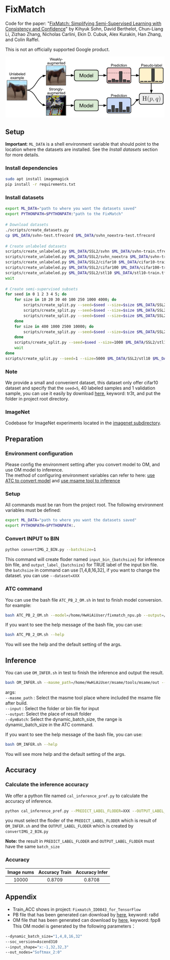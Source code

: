 # FixMatch

Code for the paper: "[FixMatch: Simplifying Semi-Supervised Learning with Consistency and Confidence](https://arxiv.org/abs/2001.07685)" by 
Kihyuk Sohn, David Berthelot, Chun-Liang Li, Zizhao Zhang, Nicholas Carlini, Ekin D. Cubuk, Alex Kurakin, Han Zhang, and Colin Raffel.

This is not an officially supported Google product.

![FixMatch diagram](media/FixMatch%20diagram.png)

## Setup

**Important**: `ML_DATA` is a shell environment variable that should point to the location where the datasets are installed. See the *Install datasets* section for more details.

### Install dependencies

```bash
sudo apt install imagemagick
pip install -r requirements.txt
```

### Install datasets

```bash
export ML_DATA="path to where you want the datasets saved"
export PYTHONPATH=$PYTHONPATH:"path to the FixMatch"

# Download datasets
./scripts/create_datasets.py
cp $ML_DATA/svhn-test.tfrecord $ML_DATA/svhn_noextra-test.tfrecord

# Create unlabeled datasets
scripts/create_unlabeled.py $ML_DATA/SSL2/svhn $ML_DATA/svhn-train.tfrecord $ML_DATA/svhn-extra.tfrecord &
scripts/create_unlabeled.py $ML_DATA/SSL2/svhn_noextra $ML_DATA/svhn-train.tfrecord &
scripts/create_unlabeled.py $ML_DATA/SSL2/cifar10 $ML_DATA/cifar10-train.tfrecord &
scripts/create_unlabeled.py $ML_DATA/SSL2/cifar100 $ML_DATA/cifar100-train.tfrecord &
scripts/create_unlabeled.py $ML_DATA/SSL2/stl10 $ML_DATA/stl10-train.tfrecord $ML_DATA/stl10-unlabeled.tfrecord &
wait

# Create semi-supervised subsets
for seed in 0 1 2 3 4 5; do
    for size in 10 20 30 40 100 250 1000 4000; do
        scripts/create_split.py --seed=$seed --size=$size $ML_DATA/SSL2/svhn $ML_DATA/svhn-train.tfrecord $ML_DATA/svhn-extra.tfrecord &
        scripts/create_split.py --seed=$seed --size=$size $ML_DATA/SSL2/svhn_noextra $ML_DATA/svhn-train.tfrecord &
        scripts/create_split.py --seed=$seed --size=$size $ML_DATA/SSL2/cifar10 $ML_DATA/cifar10-train.tfrecord &
    done
    for size in 400 1000 2500 10000; do
        scripts/create_split.py --seed=$seed --size=$size $ML_DATA/SSL2/cifar100 $ML_DATA/cifar100-train.tfrecord &
    done
    scripts/create_split.py --seed=$seed --size=1000 $ML_DATA/SSL2/stl10 $ML_DATA/stl10-train.tfrecord $ML_DATA/stl10-unlabeled.tfrecord &
    wait
done
scripts/create_split.py --seed=1 --size=5000 $ML_DATA/SSL2/stl10 $ML_DATA/stl10-train.tfrecord $ML_DATA/stl10-unlabeled.tfrecord
```

### Note

We provide a small and convenient dataset, this dataset only offer cifar10 dataset and specify that the `seed=5`, 40 labeled samples and 1 validation sample, you can use it easily by download [here](https://pan.baidu.com/s/1zuoA2-3E6H8ArEFC3XZM9w), keyword: tr3t, and put the folder in project root directory.

### ImageNet

Codebase for ImageNet experiments located in the [imagenet subdirectory](https://github.com/google-research/fixmatch/tree/master/imagenet).

## Preparation

### Environment configuration

Please config the environment setting after you convert model to OM, and use OM model to inference.  
The method of configuring environment variables can refer to here: [use ATC to convert model](https://support.huaweicloud.com/atctool-cann502alpha3infer/atlasatc_16_0004.html) and [use msame tool to inference](https://gitee.com/ascend/tools/tree/master/msame)
 
### Setup

All commands must be ran from the project root. The following environment variables must be defined:
```bash
export ML_DATA="path to where you want the datasets saved"
export PYTHONPATH=$PYTHONPATH:.
```

### Convert INPUT to BIN

```bash
python convertIMG_2_BIN.py --batchsize=1
```

This command will create floder named `input_bin_{batchsize}` for inference bin file, and `output_label_{batchsize}` for TRUE label of the input bin file. the `batchsize` in command can use [1,4,8,16,32], if you want to change the dataset. you can use `--dataset=XXX`

### ATC command 

You can use the bash file `ATC_PB_2_OM.sh` in test to finish model conversion. for example:

```bash
bash ATC_PB_2_OM.sh --model=/home/HwHiAiUser/fixmatch_npu.pb --output=/home/HwHiAiUser/fixmatch310_final --dynamic_batch_size="1,4,8,16,32"
```

If you want to see the help message of the bash file, you can use:

```bash
bash ATC_PB_2_OM.sh --help
```

You will see the help and the default setting of the args.

## Inference

You can use `OM_INFER.sh` in test to finish the inference and output the result.

```bash
bash OM_INFER.sh --masme_path=/home/HwHiAiUser/msame/tools/msame/out --model=/home/HwHiAiUser/fixmatch310_sh.om --input=/home/HwHiAiUser/mix_input --output=/home/HwHiAiUser/msame/out/ --dymBatch=1
```

args:  
`--masme_path` : Select the masme tool place where included the msame file after build.  
`--input` : Select the folder or bin file for input    
`--output`: Select the place of result folder  
`--dymBatch`: Select the dynamic_batch_size, the range is dynamic_batch_size in the ATC command.  

If you want to see the help message of the bash file, you can use:

```bash
bash OM_INFER.sh --help
```

You will see more help and the default setting of the args.

## Accuracy

### Calculate the inference accuracy

We offer a python file named `cal_inference_pref.py` to calculate the accuracy of inference.

```bash
python cal_inference_pref.py --PREDICT_LABEL_FLODER=XXX --OUTPUT_LABEL_FLODER=XXX 
```

you must select the floder of the `PREDICT_LABEL_FLODER` which is result of `OM_INFER.sh` and the `OUTPUT_LABEL_FLODER` which is created by `convertIMG_2_BIN.py`

**Note:** the result in `PREDICT_LABEL_FLODER` and `OUTPUT_LABEL_FLODER` must have the same `batch_size` 

### Accuracy

| Image nums | Accuracy Train | Accuracy Infer |
| :----:| :----: | :----: |
| 10000 | 0.8709  |  0.8708 |


## Appendix
+ Train_ACC shows in project: `Fixmatch_ID0843_for_TensorFlow`
+ PB file that has been generated can download by [here](https://pan.baidu.com/s/1kUvZ-2Fdv3Eb7KJqiTT4Dg), keyword: ra8d
+ OM file that has been generated can download by [here](https://pan.baidu.com/s/1msWWPbz8b2NO-QFioavxKg), keyword: fpp8
This OM model is generated by the following parameters：  

```bash
--dynamic_batch_size="1,4,8,16,32"
--soc_version=Ascend310
--input_shape="x:-1,32,32,3"
--out_nodes="Softmax_2:0"
```




